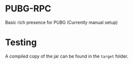 # PUBG-RPC
Basic rich presence for PUBG (Currently manual setup)
# Testing
A compiled copy of the jar can be found in the `target` folder.
